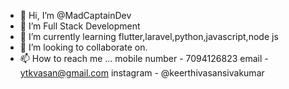 - 👋 Hi, I’m @MadCaptainDev
- 👀 I’m Full Stack Development
- 🌱 I’m currently learning flutter,laravel,python,javascript,node js
- 💞️ I’m looking to collaborate on.
- 📫 How to reach me ...
mobile number - 7094126823
email - ytkvasan@gmail.com
instagram - @keerthivasansivakumar
